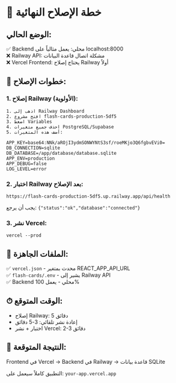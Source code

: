 # 🎯 خطة الإصلاح النهائية

## الوضع الحالي:

✅ Backend محلي: يعمل مثالياً على localhost:8000  
❌ Railway API: مشكلة اتصال قاعدة البيانات  
❌ Vercel Frontend: يحتاج إصلاح Railway أولاً

## 🚀 خطوات الإصلاح:

### 1. إصلاح Railway (الأولوية):

```
1. اذهب إلى Railway Dashboard
2. افتح مشروع flash-cards-production-5df5
3. اضغط Variables
4. احذف جميع متغيرات PostgreSQL/Supabase
5. أضف هذه المتغيرات:

APP_KEY=base64:NNk/aROjI3ydmSONWYNtS3sf/roeMKjo3Q6fgbvEVi0=
DB_CONNECTION=sqlite
DB_DATABASE=/app/database/database.sqlite
APP_ENV=production
APP_DEBUG=false
LOG_LEVEL=error
```

### 2. اختبار Railway بعد الإصلاح:

```
https://flash-cards-production-5df5.up.railway.app/api/health
```

يجب أن يرجع: `{"status":"ok","database":"connected"}`

### 3. نشر Vercel:

```
vercel --prod
```

## 🔧 الملفات الجاهزة:

✅ `vercel.json` - محدث بمتغير REACT_APP_API_URL  
✅ `flash-cards/.env` - يشير إلى Railway API  
✅ Backend محلي - يعمل 100%

## ⏱ الوقت المتوقع:

- إصلاح Railway: 5 دقائق
- إعادة نشر تلقائي: 3-5 دقائق
- اختبار + نشر Vercel: 2-3 دقائق

## 🎯 النتيجة المتوقعة:

Frontend في Vercel → Backend في Railway → قاعدة بيانات SQLite

التطبيق كاملاً سيعمل على: `your-app.vercel.app`
